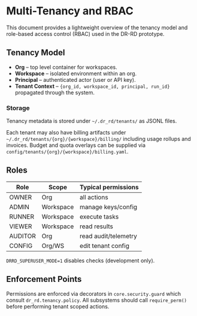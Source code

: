 # Multi-Tenancy and RBAC

This document provides a lightweight overview of the tenancy model and role-based
access control (RBAC) used in the DR-RD prototype.

## Tenancy Model
- **Org** – top level container for workspaces.
- **Workspace** – isolated environment within an org.
- **Principal** – authenticated actor (user or API key).
- **Tenant Context** – `{org_id, workspace_id, principal, run_id}` propagated through the system.

### Storage
Tenancy metadata is stored under `~/.dr_rd/tenants/` as JSONL files.

Each tenant may also have billing artifacts under
`~/.dr_rd/tenants/{org}/{workspace}/billing/` including usage rollups and
invoices. Budget and quota overlays can be supplied via
`config/tenants/{org}/{workspace}/billing.yaml`.

## Roles
| Role     | Scope      | Typical permissions |
|----------|------------|---------------------|
| OWNER    | Org        | all actions         |
| ADMIN    | Workspace  | manage keys/config  |
| RUNNER   | Workspace  | execute tasks       |
| VIEWER   | Workspace  | read results        |
| AUDITOR  | Org        | read audit/telemetry|
| CONFIG   | Org/WS     | edit tenant config  |

`DRRD_SUPERUSER_MODE=1` disables checks (development only).

## Enforcement Points
Permissions are enforced via decorators in `core.security.guard` which consult
`dr_rd.tenancy.policy`. All subsystems should call `require_perm()` before
performing tenant scoped actions.
